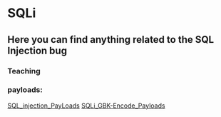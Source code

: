 # SQLi
## Here you can find anything related to the SQL Injection bug

### Teaching


### payloads:
[SQL_injection_PayLoads](https://github.com/MolCoteH/SQLi/blob/SQLi/SQL_injection_PayLoads.md)
[SQLi_GBK-Encode_Payloads](https://github.com/MolCoteH/SQLi_PayLoads/blob/SQLi/SQLi_GBK-Encode_Payloads.md)
